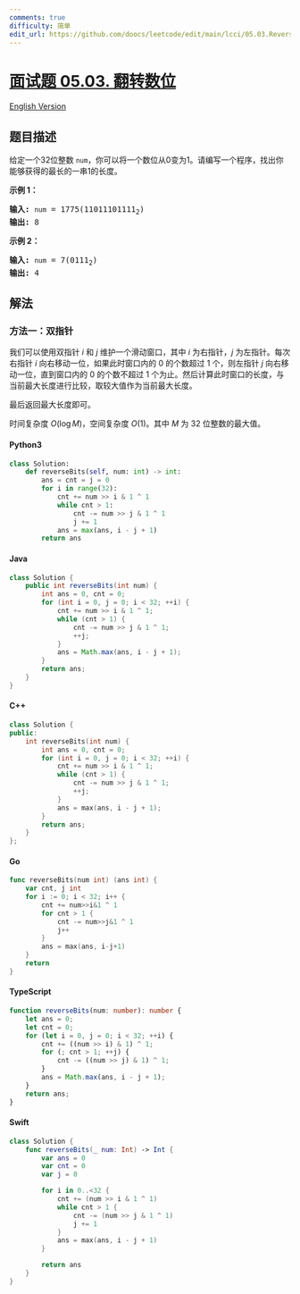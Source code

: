 ```yaml
---
comments: true
difficulty: 简单
edit_url: https://github.com/doocs/leetcode/edit/main/lcci/05.03.Reverse%20Bits/README.md
---
```


<!-- problem:start -->

# [面试题 05.03. 翻转数位](https://leetcode.cn/problems/reverse-bits-lcci)

[English Version](/lcci/05.03.Reverse%20Bits/README_EN.md)

## 题目描述

<!-- description:start -->

<p>给定一个32位整数 <code>num</code>，你可以将一个数位从0变为1。请编写一个程序，找出你能够获得的最长的一串1的长度。</p>
<p><strong>示例 1：</strong></p>
<pre><strong>输入:</strong> <code>num</code> = 1775(11011101111<sub>2</sub>)
<strong>输出:</strong> 8
</pre>
<p><strong>示例 2：</strong></p>
<pre><strong>输入:</strong> <code>num</code> = 7(0111<sub>2</sub>)
<strong>输出:</strong> 4
</pre>

<!-- description:end -->

## 解法

<!-- solution:start -->

### 方法一：双指针

我们可以使用双指针 $i$ 和 $j$ 维护一个滑动窗口，其中 $i$ 为右指针，$j$ 为左指针。每次右指针 $i$ 向右移动一位，如果此时窗口内的 $0$ 的个数超过 $1$ 个，则左指针 $j$ 向右移动一位，直到窗口内的 $0$ 的个数不超过 $1$ 个为止。然后计算此时窗口的长度，与当前最大长度进行比较，取较大值作为当前最大长度。

最后返回最大长度即可。

时间复杂度 $O(\log M)$，空间复杂度 $O(1)$。其中 $M$ 为 $32$ 位整数的最大值。

<!-- tabs:start -->

#### Python3

```python
class Solution:
    def reverseBits(self, num: int) -> int:
        ans = cnt = j = 0
        for i in range(32):
            cnt += num >> i & 1 ^ 1
            while cnt > 1:
                cnt -= num >> j & 1 ^ 1
                j += 1
            ans = max(ans, i - j + 1)
        return ans
```

#### Java

```java
class Solution {
    public int reverseBits(int num) {
        int ans = 0, cnt = 0;
        for (int i = 0, j = 0; i < 32; ++i) {
            cnt += num >> i & 1 ^ 1;
            while (cnt > 1) {
                cnt -= num >> j & 1 ^ 1;
                ++j;
            }
            ans = Math.max(ans, i - j + 1);
        }
        return ans;
    }
}
```

#### C++

```cpp
class Solution {
public:
    int reverseBits(int num) {
        int ans = 0, cnt = 0;
        for (int i = 0, j = 0; i < 32; ++i) {
            cnt += num >> i & 1 ^ 1;
            while (cnt > 1) {
                cnt -= num >> j & 1 ^ 1;
                ++j;
            }
            ans = max(ans, i - j + 1);
        }
        return ans;
    }
};
```

#### Go

```go
func reverseBits(num int) (ans int) {
	var cnt, j int
	for i := 0; i < 32; i++ {
		cnt += num>>i&1 ^ 1
		for cnt > 1 {
			cnt -= num>>j&1 ^ 1
			j++
		}
		ans = max(ans, i-j+1)
	}
	return
}
```

#### TypeScript

```ts
function reverseBits(num: number): number {
    let ans = 0;
    let cnt = 0;
    for (let i = 0, j = 0; i < 32; ++i) {
        cnt += ((num >> i) & 1) ^ 1;
        for (; cnt > 1; ++j) {
            cnt -= ((num >> j) & 1) ^ 1;
        }
        ans = Math.max(ans, i - j + 1);
    }
    return ans;
}
```

#### Swift

```swift
class Solution {
    func reverseBits(_ num: Int) -> Int {
        var ans = 0
        var cnt = 0
        var j = 0

        for i in 0..<32 {
            cnt += (num >> i & 1 ^ 1)
            while cnt > 1 {
                cnt -= (num >> j & 1 ^ 1)
                j += 1
            }
            ans = max(ans, i - j + 1)
        }

        return ans
    }
}
```

<!-- tabs:end -->

<!-- solution:end -->

<!-- problem:end -->
